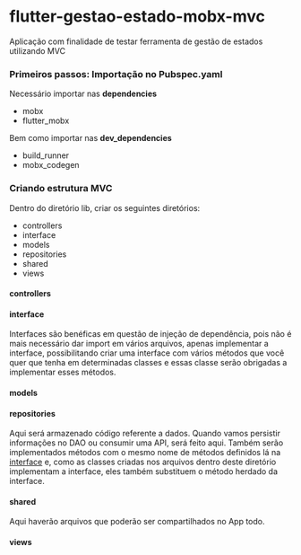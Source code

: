 # flutter-gestao-estado-mobx-mvc
Aplicação com finalidade de testar ferramenta de gestão de estados utilizando MVC

### Primeiros passos: Importação no Pubspec.yaml

Necessário importar nas **dependencies**
- mobx
- flutter_mobx

Bem como importar nas **dev_dependencies**
- build_runner
- mobx_codegen

### Criando estrutura MVC

Dentro do diretório lib, criar os seguintes diretórios:
- controllers
- interface
- models
- repositories
- shared
- views

#### controllers
#### interface

Interfaces são benéficas em questão de injeção de dependência, pois não é mais necessário dar import em vários arquivos, apenas implementar a interface, possibilitando criar uma interface com vários métodos que você quer que tenha em determinadas classes e essas classe serão obrigadas a implementar esses métodos.

#### models
#### repositories

Aqui será armazenado código referente a dados. Quando vamos persistir informações no DAO ou consumir uma API, será feito aqui.
Também serão implementados métodos com o mesmo nome de métodos definidos lá na [interface](https://github.com/JoyceMassau/flutter-gestao-estado-mobx-mvc#interface) e, como as classes criadas nos arquivos dentro deste diretório implementam a interface, eles também substituem o método herdado da interface.

#### shared

Aqui haverão arquivos que poderão ser compartilhados no App todo.

#### views